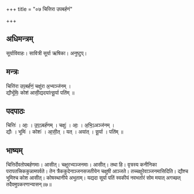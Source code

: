 +++
title = "०७ चित्तिरा उपबर्हणं"

+++
## अधिमन्त्रम्
सूर्याविवाहः। सावित्री सूर्या ऋषिका। अनुष्टुप्।

## मन्त्रः
चित्ति॑रा उप॒बर्ह॑णं॒ चक्षु॑रा अ॒भ्यञ्ज॑नम् ।  
द्यौर्भूमिः॒ कोश॑ आसी॒द्यदया॑त्सू॒र्या पति॑म् ॥

## पदपाठः
चित्तिः॑ । आः॒ । उ॒प॒ऽबर्ह॑णम् । चक्षुः॑ । आः॒ । अ॒भि॒ऽअञ्ज॑नम् ।  
द्यौः । भूमिः॑ । कोशः॑ । आ॒सी॒त् । यत् । अया॑त् । सू॒र्या । पति॑म् ॥

## भाष्यम्
चित्तिर्देवतोपबर्हणमाः। आसीत्। चक्षुरभ्यञ्जनमाः। आसीत्। तथा हि। वृत्रस्य कनीनिका परापतत्त्रिककुन्नामपर्वते। तेन त्रैककुदेनाञ्जनसजतीयेन चक्षुषी आञ्जते। तच्चक्षुरेवाञ्जनमासिदिति। द्यौश्च भुमिश्च कोश आसीत्। कोषस्थानीये अभुताम्। यद्यदा सूर्या पतिं स्वकीयं नवभर्तारं सोम मयात् अगच्छत् तदैवमुपकरणान्यासन्॥७॥